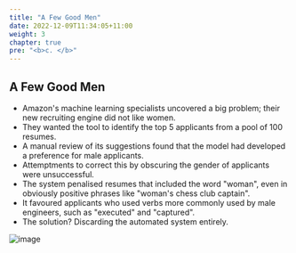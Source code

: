 ```yaml
---
title: "A Few Good Men"
date: 2022-12-09T11:34:05+11:00
weight: 3
chapter: true
pre: "<b>c. </b>"
---
```


## A Few Good Men

* Amazon's machine learning specialists uncovered a big problem; their new recruiting engine did not like women.
* They wanted the tool to identify the top 5 applicants from a pool of 100 resumes.
* A manual review of its suggestions found that the model had developed a preference for male applicants.
* Attemptments to correct this by obscuring the gender of applicants were unsuccessful. 
* The system penalised resumes that included the word "woman", even in obviously positive phrases like "woman's chess club captain".
* It favoured applicants who used verbs more commonly used by male engineers, such as "executed" and "captured".
* The solution? Discarding the automated system entirely.

![image](images/ai-article.png)